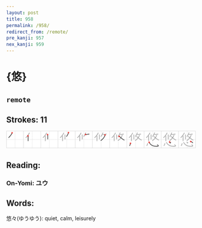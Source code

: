 ```yaml
---
layout: post
title: 958
permalink: /958/
redirect_from: /remote/
pre_kanji: 957
nex_kanji: 959
---
```


# {悠}

## `remote`

## Strokes: 11

<div class="stroke"><img src="../images/E682A0.png" /></div>

## Reading:

### On-Yomi: ユウ

## Words:

悠々(ゆうゆう): quiet, calm, leisurely

